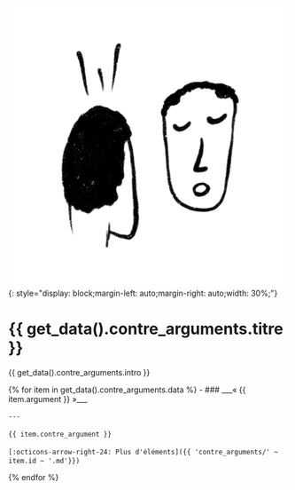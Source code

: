 ![](img/contre_arguments2.png){: style="display: block;margin-left: auto;margin-right: auto;width: 30%;"}

# {{ get_data().contre_arguments.titre }}

{{ get_data().contre_arguments.intro }}

<div class="grid cards" markdown>
{% for item in get_data().contre_arguments.data %}
- ### ___« {{ item.argument }} »___

    ---

    {{ item.contre_argument }}

    [:octicons-arrow-right-24: Plus d'éléments]({{ 'contre_arguments/' ~ item.id ~ '.md'}})
{% endfor %}
</div>